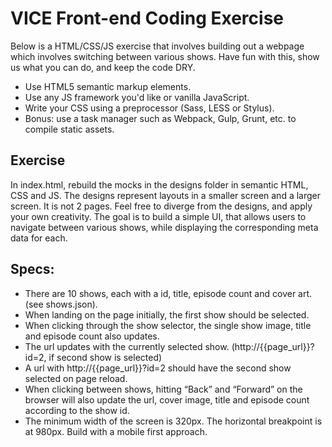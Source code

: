 # VICE Front-end Coding Exercise

Below is a HTML/CSS/JS exercise that involves building out a webpage which involves switching between various shows. Have fun with this, show us what you can do, and keep the code DRY.

- Use HTML5 semantic markup elements.
- Use any JS framework you'd like or vanilla JavaScript.
- Write your CSS using a preprocessor (Sass, LESS or Stylus).
- Bonus: use a task manager such as Webpack, Gulp, Grunt, etc. to compile static assets.

## Exercise
In index.html, rebuild the mocks in the designs folder in semantic HTML, CSS and JS. The designs represent layouts in a smaller
screen and a larger screen. It is not 2 pages. Feel free to diverge from the designs, and apply your own creativity. The goal is
to build a simple UI, that allows users to navigate between various shows, while displaying the corresponding meta data for each.

## Specs:
- There are 10 shows, each with a id, title, episode count and cover art. (see shows.json).
- When landing on the page initially, the first show should be selected.
- When clicking through the show selector, the single show image, title and episode count also updates.
- The url updates with the currently selected show. (http://{{page_url}}?id=2, if second show is selected)
- A url with http://{{page_url}}?id=2 should have the second show selected on page reload.
- When clicking between shows, hitting “Back” and “Forward” on the browser will also update the url, cover image, title and episode count according to the show id.
- The minimum width of the screen is 320px. The horizontal breakpoint is at 980px. Build with a mobile first approach.
